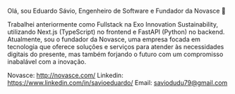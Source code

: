 Olá, sou Eduardo Sávio, Engenheiro de Software e Fundador da Novasce 👋

Trabalhei anteriormente como Fullstack na Exo Innovation Sustainability, utilizando Next.js (TypeScript) no frontend e FastAPI (Python) no backend. Atualmente, sou o fundador da Novasce, uma empresa focada em tecnologia que oferece soluções e serviços para atender às necessidades digitais do presente, mas também forjando o futuro com um compromisso inabalável com a inovação.

Novasce: http://novasce.com/
Linkedin: https://www.linkedin.com/in/savioeduardo/
Email: saviodudu79@gmail.com
